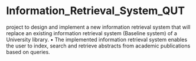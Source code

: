 # Information_Retrieval_System_QUT
project to design and implement a new information retrieval system that will replace an existing information retrieval system (Baseline system) of a University library. • The implemented information retrieval system enables the user to index, search and retrieve abstracts from academic publications based on queries.
